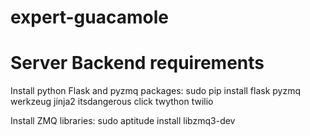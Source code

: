 # expert-guacamole

# Server Backend requirements
Install python Flask and pyzmq packages:
    sudo pip install flask pyzmq werkzeug jinja2 itsdangerous click twython twilio

Install ZMQ libraries:
    sudo aptitude install libzmq3-dev
